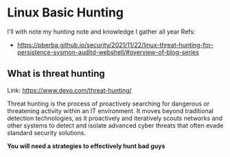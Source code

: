 # Linux Basic Hunting

I'll with note my hunting note and knowledge I gather all year
Refs: 
- <https://pberba.github.io/security/2021/11/22/linux-threat-hunting-for-persistence-sysmon-auditd-webshell/#overview-of-blog-series>

## What is threat hunting 

Link: <https://www.devo.com/threat-hunting/>

Threat hunting is the process of proactively searching for dangerous or threatening activity within an IT environment. It moves beyond traditional detection technologies, as it proactively and iteratively scouts networks and other systems to detect and isolate advanced cyber threats that often evade standard security solutions.

**You will need a strategies to effectively hunt bad guys** 